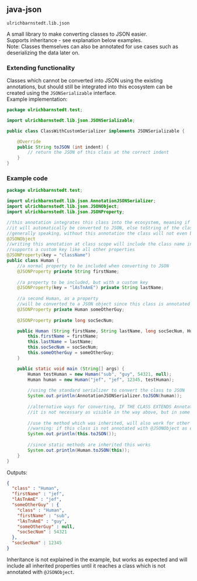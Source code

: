 ## java-json
`ulrichbarnstedt.lib.json`

A small library to make converting classes to JSON easier.  
Supports inheritance - see explanation below examples.   
Note: Classes themselves can also be annotated for use cases such as deserializing the data later on.  

### Extending functionality

Classes which cannot be converted into JSON using the existing annotations, but should still be integrated into this ecosystem
can be created using the `JSONSerializable` interface.  
Example implementation:

```java
package ulrichbarnstedt.test;

import ulrichbarnstedt.lib.json.JSONSerializable;

public class ClassWithCustomSerializer implements JSONSerializable {

    @Override
    public String toJSON (int indent) {
        // return the JSON of this class at the correct indent
    }
}
```

### Example code

```java
package ulrichbarnstedt.test;

import ulrichbarnstedt.lib.json.AnnotationJSONSerializer;
import ulrichbarnstedt.lib.json.JSONObject;
import ulrichbarnstedt.lib.json.JSONProperty;

//this annotation integrates this class into the ecosystem, meaning if it is a property of another JSON object
//it will automatically be converted to JSON, else toString of the class is used
//generally speaking, without this annotation the class will not even be attempted to be converted to JSON
@JSONObject
//writing this annotation at class scope will include the class name in the generated JSON
//supports a custom key like all other properties
@JSONProperty(key = "className")
public class Human {
    //a normal property to be included when converting to JSON
    @JSONProperty private String firstName;
    
    //a property to be included, but with a custom key
    @JSONProperty(key = "lAsTnAmE") private String lastName;
    
    //a second Human, as a property
    //will be converted to a JSON object since this class is annotated with @JSONObject
    @JSONProperty private Human someOtherGuy;
    
    @JSONProperty private long socSecNum;

    public Human (String firstName, String lastName, long socSecNum, Human someOtherGuy) {
        this.firstName = firstName;
        this.lastName = lastName;
        this.socSecNum = socSecNum;
        this.someOtherGuy = someOtherGuy;
    }

    public static void main (String[] args) {
        Human testHuman = new Human("sub", "guy", 54321, null);
        Human human = new Human("jef", "jef", 12345, testHuman);
        
        //using the standard serializer to convert the class to JSON
        System.out.println(AnnotationJSONSerializer.toJSON(human));
        
        //alternative ways for converting, IF THE CLASS EXTENDS AnnotationJSONSerializer
        //it is not necessary as visible in the way above, but in some cases you might want to use this
        
        //use the method which was inherited, will also work for other classes which inherit from this
        //warning: if this class is not annotated with @JSONObject as explained above, this will result in toString() surrounded with "
        System.out.println(this.toJSON());
        
        //since static methods are inherited this works
        System.out.println(Human.toJSON(this));
    }
}
```

Outputs:
```json
{
  "class" : "Human",
  "firstName" : "jef",
  "lAsTnAmE" : "jef",
  "someOtherGuy" : {
    "class" : "Human",
    "firstName" : "sub",
    "lAsTnAmE" : "guy",
    "someOtherGuy" : null,
    "socSecNum" : 54321
  },
  "socSecNum" : 12345
}
```

Inheritance is not explained in the example, but works as expected and will include all inherited properties until it reaches a class which is not annotated with `@JSONObject`.
